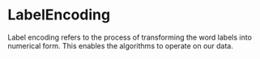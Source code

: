 # LabelEncoding
Label encoding refers to the process of transforming the word labels into numerical form. This enables the algorithms to operate on our data.
